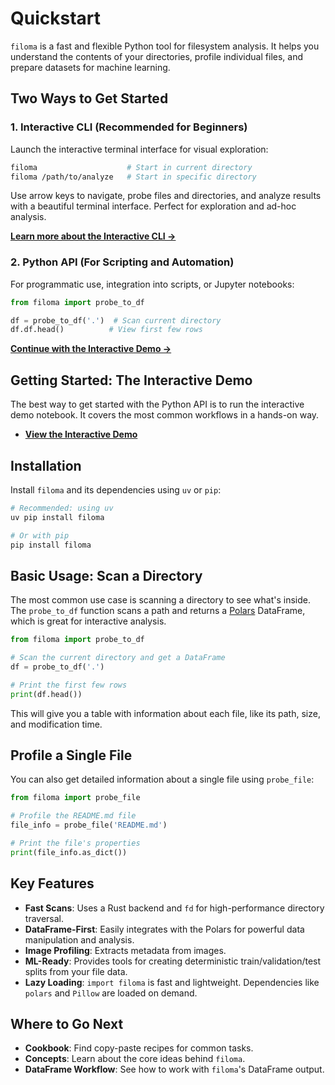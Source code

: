 # Quickstart

`filoma` is a fast and flexible Python tool for filesystem analysis. It helps you understand the contents of your directories, profile individual files, and prepare datasets for machine learning.

## Two Ways to Get Started

### 1. Interactive CLI (Recommended for Beginners)

Launch the interactive terminal interface for visual exploration:

```bash
filoma                    # Start in current directory
filoma /path/to/analyze   # Start in specific directory
```

Use arrow keys to navigate, probe files and directories, and analyze results with a beautiful terminal interface. Perfect for exploration and ad-hoc analysis.

**[Learn more about the Interactive CLI →](cli.md)**

### 2. Python API (For Scripting and Automation)

For programmatic use, integration into scripts, or Jupyter notebooks:

```python
from filoma import probe_to_df

df = probe_to_df('.')  # Scan current directory
df.df.head()          # View first few rows
```

**[Continue with the Interactive Demo →](demo.md)**

## Getting Started: The Interactive Demo

The best way to get started with the Python API is to run the interactive demo notebook. It covers the most common workflows in a hands-on way.

- **[View the Interactive Demo](./demo.md)**

## Installation

Install `filoma` and its dependencies using `uv` or `pip`:

```bash
# Recommended: using uv
uv pip install filoma

# Or with pip
pip install filoma
```

## Basic Usage: Scan a Directory

The most common use case is scanning a directory to see what's inside. The `probe_to_df` function scans a path and returns a [Polars](https://pola.rs/) DataFrame, which is great for interactive analysis.

```python
from filoma import probe_to_df

# Scan the current directory and get a DataFrame
df = probe_to_df('.')

# Print the first few rows
print(df.head())
```

This will give you a table with information about each file, like its path, size, and modification time.

## Profile a Single File

You can also get detailed information about a single file using `probe_file`:

```python
from filoma import probe_file

# Profile the README.md file
file_info = probe_file('README.md')

# Print the file's properties
print(file_info.as_dict())
```

## Key Features

- **Fast Scans**: Uses a Rust backend and `fd` for high-performance directory traversal.
- **DataFrame-First**: Easily integrates with the Polars for powerful data manipulation and analysis.
- **Image Profiling**: Extracts metadata from images.
- **ML-Ready**: Provides tools for creating deterministic train/validation/test splits from your file data.
- **Lazy Loading**: `import filoma` is fast and lightweight. Dependencies like `polars` and `Pillow` are loaded on demand.

## Where to Go Next

- **Cookbook**: Find copy-paste recipes for common tasks.
- **Concepts**: Learn about the core ideas behind `filoma`.
- **DataFrame Workflow**: See how to work with `filoma`'s DataFrame output.
